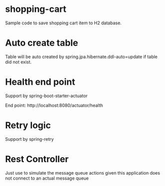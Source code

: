 # shopping-cart

Sample code to save shopping cart item to H2 database.

# Auto create table

Table will be auto created by spring.jpa.hibernate.ddl-auto=update if table did not exist.

# Health end point

Support by spring-boot-starter-actuator

End point: http://localhost:8080/actuator/health

# Retry logic

Support by spring-retry

# Rest Controller

Just use to simulate the message queue actions given this application does not connect to an actual message queue


